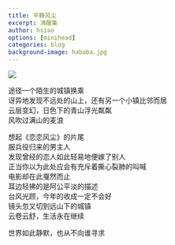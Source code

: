 ```yaml
---
title: 平静风尘
excerpt: 清醒集
author: hsiao
options: [minihead]
categories: blog
background-image: hababa.jpg
---
```


![](https://i.postimg.cc/Mpmm0W2P/20210522-DSCF1820.jpg)

途径一个陌生的城镇换乘  
讶异地发现不远处的山上，还有另一个小镇比邻而居  
云层变幻，日色下的青山浮光粼粼  
风吹过满山的麦浪

想起《恋恋风尘》的片尾  
服兵役归来的男主人  
发现曾经的恋人如此轻易地便嫁了别人  
正当你以为此处应会有充斥着撕心裂肺的叫喊  
电影却在此戛然而止  
耳边轻拂的是阿公平淡的描述  
台风光顾，今年的收成一定不会好  
镜头忽又切到远山下的城镇  
云卷云舒，生活永在继续

世界如此静默，也从不向谁寻求
